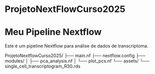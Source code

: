 # ProjetoNextFlowCurso2025

# Meu Pipeline Nextflow

Este é um pipeline Nextflow para análise de dados de transcriptoma.


ProjetoNextflowCurso2025/
├── main.nf
├── nextflow.config
├── modules/
│   ├── pca_analysis.nf
│   └── plot_pcs.nf
└── assets/
    └── single_cell_transcriptogram_R30.rds
